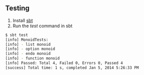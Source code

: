 ## Testing

1. Install [sbt](http://www.scala-sbt.org/release/docs/Getting-Started/Setup.html)
2. Run the *test* command in sbt

```bash
$ sbt test
[info] MonoidTests:
[info] - list monoid
[info] - option monoid
[info] - endo monoid
[info] - function monoid
[info] Passed: Total 4, Failed 0, Errors 0, Passed 4
[success] Total time: 1 s, completed Jan 5, 2014 5:26:33 PM
```
